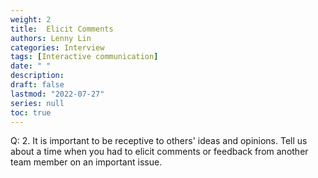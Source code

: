 ```yaml
---
weight: 2
title:  Elicit Comments
authors: Lenny Lin
categories: Interview
tags: [Interactive communication]
date: " "
description: 
draft: false
lastmod: "2022-07-27"
series: null
toc: true
---
```


Q: 2.  It is important to be receptive to others' ideas and opinions.  Tell us about a time when you had to elicit comments or feedback from another team member on an important issue.


